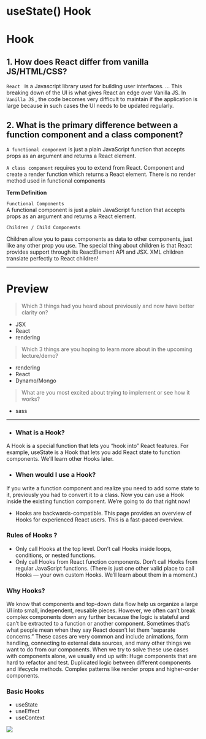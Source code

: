 # useState() Hook

# Hook

## 1. How does React differ from vanilla JS/HTML/CSS?


`React ` is a Javascript library used for building user interfaces. ... This breaking down of the UI is what gives React an edge over Vanilla JS. In `Vanilla JS` , the code becomes very difficult to maintain if the application is large because in such cases the UI needs to be updated regularly.

## 2. What is the primary difference between a function component and a class component?

`A functional component` is just a plain JavaScript function that accepts props as an argument and returns a React element.    

`A class component` requires you to extend from React. Component and create a render function which returns a React element. There is no render method used in functional components

**Term Definition** 


`Functional Components`   
A functional component is just a plain JavaScript function that accepts props as an argument and returns a React element.

`Children / Child Components`   

Children allow you to pass components as data to other components, just like any other prop you use. The special thing about children is that React provides support through its ReactElement API and JSX. XML children translate perfectly to React children! 

--------------------------------------------------------------------- 
# Preview 

> Which 3 things had you heard about previously and now have better clarity on?
- JSX
- React 
- rendering
> Which 3 things are you hoping to learn more about in the upcoming lecture/demo? 
- rendering
- React
- Dynamo/Mongo
> What are you most excited about trying to implement or see how it works?
-  sass 
---------------------------------------------------------------------


- ### What is a Hook?   

A Hook is a special function that lets you “hook into” React features. For example, useState is a Hook that lets you add React state to function components. We’ll learn other Hooks later. 

- ###  When would I use a Hook?  
If you write a function component and realize you need to add some state to it, previously you had to convert it to a class. Now you can use a Hook inside the existing function component. We’re going to do that right now! 


- Hooks are backwards-compatible. This page provides an overview of Hooks for experienced React users. This is a fast-paced overview.   

### Rules of Hooks ? 

- Only call Hooks at the top level. Don’t call Hooks inside loops, conditions, or nested functions.
- Only call Hooks from React function components. Don’t call Hooks from regular JavaScript functions. (There is just one other valid place to call Hooks — your own custom Hooks. We’ll learn about them in a moment.)

### Why Hooks?
We know that components and top-down data flow help us organize a large UI into small, independent, reusable pieces. However, we often can’t break complex components down any further because the logic is stateful and can’t be extracted to a function or another component. Sometimes that’s what people mean when they say React doesn’t let them “separate concerns.”
These cases are very common and include animations, form handling, connecting to external data sources, and many other things we want to do from our components. When we try to solve these use cases with components alone, we usually end up with:
Huge components that are hard to refactor and test.
Duplicated logic between different components and lifecycle methods.
Complex patterns like render props and higher-order components.


### Basic Hooks

- useState
- useEffect
- useContext 

![](https://www.netguru.com/hubfs/carbon%20%282%29.png)